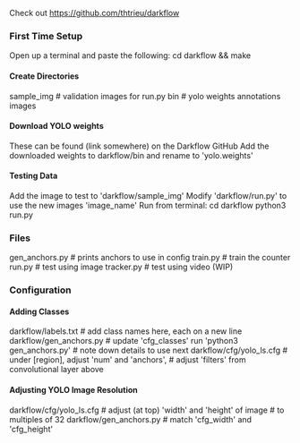 Check out https://github.com/thtrieu/darkflow

### First Time Setup
Open up a terminal and paste the following:
cd darkflow && make

#### Create Directories
sample_img	# validation images for run.py
bin			# yolo weights
annotations
images


#### Download YOLO weights
These can be found (link somewhere) on the Darkflow GitHub
Add the downloaded weights to darkflow/bin and rename to 'yolo.weights'

#### Testing Data
Add the image to test to 'darkflow/sample_img'
Modify 'darkflow/run.py' to use the new images 'image_name'
Run from terminal:
cd darkflow
python3 run.py

### Files
gen_anchors.py	# prints anchors to use in config
train.py	# train the counter
run.py		# test using image
tracker.py	# test using video (WIP)


### Configuration

#### Adding Classes
darkflow/labels.txt		# add class names here, each on a new line
darkflow/gen_anchors.py		# update 'cfg_classes'
run 'python3 gen_anchors.py'	# note down details to use next
darkflow/cfg/yolo_ls.cfg	# under [region], adjust 'num' and 'anchors',
				# adjust 'filters' from convolutional layer above

#### Adjusting YOLO Image Resolution
darkflow/cfg/yolo_ls.cfg	# adjust (at top) 'width' and 'height' of image 
				# to multiples of 32
darkflow/gen_anchors.py		# match 'cfg_width' and 'cfg_height'

